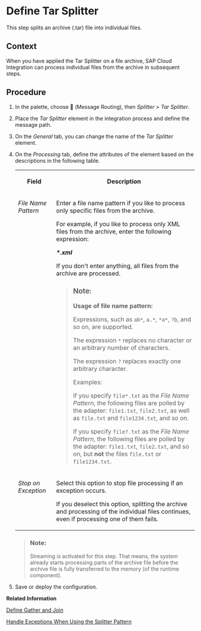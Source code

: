 <!-- loio0f497593a80c4748bef68312465c2f77 -->

<link rel="stylesheet" type="text/css" href="../css/sap-icons.css"/>

# Define Tar Splitter

This step splits an archive \(.tar\) file into individual files.



## Context

When you have applied the Tar Splitter on a file archive, SAP Cloud Integration can process individual files from the archive in subsequent steps.



## Procedure

1.  In the palette, choose <span class="SAP-icons"></span> \(Message Routing\), then *Splitter* \> *Tar Splitter*.

2.  Place the *Tar Splitter* element in the integration process and define the message path.

3.  On the *General* tab, you can change the name of the *Tar Splitter* element.

4.  On the *Processing* tab, define the attributes of the element based on the descriptions in the following table.


    <table>
    <tr>
    <th valign="top">

    Field


    
    </th>
    <th valign="top">

    Description


    
    </th>
    </tr>
    <tr>
    <td valign="top">

     *File Name Pattern* 


    
    </td>
    <td valign="top">

    Enter a file name pattern if you like to process only specific files from the archive.

    For example, if you like to process only XML files from the archive, enter the following expression:

    ***\*.xml***

    If you don't enter anything, all files from the archive are processed.

    > ### Note:  
    > **Usage of file name pattern:**
    > 
    > Expressions, such as `ab*`, `a.*`, `*a*`, `?b`, and so on, are supported.
    > 
    > The expression `*` replaces no character or an arbitrary number of characters.
    > 
    > The expression `?` replaces exactly one arbitrary character.
    > 
    > Examples:
    > 
    > If you specify `file*.txt` as the *File Name Pattern*, the following files are polled by the adapter: `file1.txt`, `file2.txt`, as well as `file.txt` and `file1234.txt`, and so on.
    > 
    > If you specify `file?.txt` as the *File Name Pattern*, the following files are polled by the adapter: `file1.txt`, `file2.txt`, and so on, but **not** the files `file.txt` or `file1234.txt`.


    
    </td>
    </tr>
    <tr>
    <td valign="top">

     *Stop on Exception* 


    
    </td>
    <td valign="top">

    Select this option to stop file processing if an exception occurs.

    If you deselect this option, splitting the archive and processing of the individual files continues, even if processing one of them fails.


    
    </td>
    </tr>
    </table>
    
    > ### Note:  
    > Streaming is activated for this step. That means, the system already starts processing parts of the archive file before the archive file is fully transferred to the memory \(of the runtime component\).

5.  Save or deploy the configuration.


**Related Information**  


[Define Gather and Join](define-gather-and-join-94ef1f2.md "The Gather step merges messages from different routes (into a single message) with the option to define certain strategies how to combine the initial messages. The Join step is used in combination with the Gather step. It brings together the messages from different routes, but it does not affect the content of the messages.")

[Handle Exceptions When Using the Splitter Pattern](handle-exceptions-when-using-the-splitter-pattern-74e431c.md "In many integration scenarios, larger messages are split into smaller parts using a splitter pattern. The smaller chunks are then processed by SAP Integration Suite .  ")

